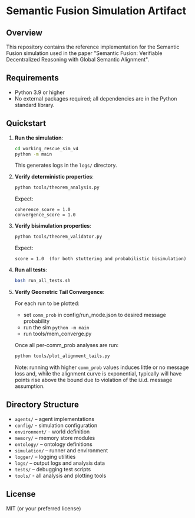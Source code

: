 
# Semantic Fusion Simulation Artifact

## Overview
This repository contains the reference implementation for the Semantic Fusion simulation 
used in the paper "Semantic Fusion: Verifiable Decentralized Reasoning with Global Semantic Alignment".

## Requirements
- Python 3.9 or higher
- No external packages required; all dependencies are in the Python standard library.

## Quickstart
1. **Run the simulation**:  
   ```bash
   cd working_rescue_sim_v4
   python -m main
   ```
   This generates logs in the `logs/` directory.

2. **Verify deterministic properties**:  
   ```bash
   python tools/theorem_analysis.py
   ```
   Expect:
   ```
   coherence_score = 1.0
   convergence_score = 1.0
   ```

3. **Verify bisimulation properties**:  
   ```bash
   python tools/theorem_validator.py
   ```
   Expect:
   ```
   score = 1.0  (for both stuttering and probabilistic bisimulation)
   ```

4. **Run all tests**:  
   ```bash
   bash run_all_tests.sh
   ```

5. **Verify Geometric Tail Convergence**:

   For each run to be plotted:
   - set ```comm_prob``` in config/run_mode.json to desired message probability
   - run the sim ```python -m main```
   - run tools/mem_converge.py
   
   Once all per-comm_prob analyses are run:
   ```bash
   python tools/plot_alignment_tails.py
   ```
   Note: running with higher ```comm_prob``` values induces little or no  message loss and, while the alignment curve is exponential, typically will have points rise above the bound due to violation of the i.i.d. message assumption.

## Directory Structure
- `agents/` – agent implementations 
- `config/` - simulation configuration
- `environment/` - world definition 
- `memory/` – memory store modules  
- `ontology/` – ontology definitions  
- `simulation/` – runner and environment  
- `logger/` – logging utilities  
- `logs/` – output logs and analysis data  
- `tests/` – debugging test scripts
- `tools/` - all analysis and plotting tools   

## License
MIT (or your preferred license)
